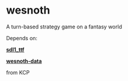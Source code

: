 # wesnoth
A turn-based strategy game on a fantasy world

Depends on:

[**sdl1_ttf**](https://github.com/KaOS-Community-Packages/sdl1_ttf)

[**wesnoth-data**](https://github.com/KaOS-Community-Packages/wesnoth-data)

from KCP